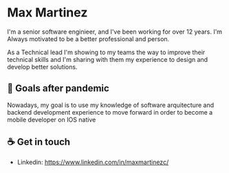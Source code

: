 # Max Martinez

I'm a senior software enginieer, and I've been working for over 12 years. I'm Always motivated to be a better professional and person. 

As a Technical lead I'm showing to my teams the way to improve their technical skills and I'm sharing with them my experience to design and develop better solutions. 

<!--
## How I work

Safety and trust
-->

## :rocket: Goals after pandemic
Nowadays, my goal is to use my knowledge of software arquitecture and backend development experience to move forward in order to become a mobile developer on IOS native

## :coffee: Get in touch
* Linkedin: https://www.linkedin.com/in/maxmartinezc/
